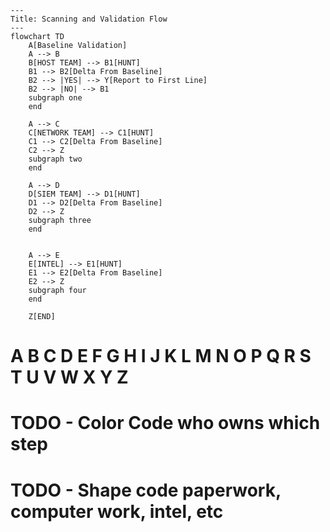 ```mermaid
---
Title: Scanning and Validation Flow
---
flowchart TD
    A[Baseline Validation] 
    A --> B
    B[HOST TEAM] --> B1[HUNT]
    B1 --> B2[Delta From Baseline]
    B2 --> |YES| --> Y[Report to First Line]
    B2 --> |NO| --> B1
    subgraph one
    end

    A --> C
    C[NETWORK TEAM] --> C1[HUNT]
    C1 --> C2[Delta From Baseline]
    C2 --> Z
    subgraph two
    end

    A --> D
    D[SIEM TEAM] --> D1[HUNT]
    D1 --> D2[Delta From Baseline]
    D2 --> Z
    subgraph three
    end


    A --> E
    E[INTEL] --> E1[HUNT]
    E1 --> E2[Delta From Baseline]
    E2 --> Z
    subgraph four
    end

    Z[END]
```
# A B C D E F G H I J K L M N O P Q R S T U V W X Y Z
# TODO - Color Code who owns which step
# TODO - Shape code paperwork, computer work, intel, etc
